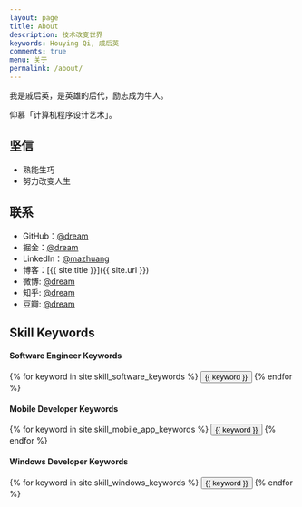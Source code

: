 ```yaml
---
layout: page
title: About
description: 技术改变世界
keywords: Houying Qi, 戚后英
comments: true
menu: 关于
permalink: /about/
---
```


我是戚后英，是英雄的后代，励志成为牛人。

仰慕「计算机程序设计艺术」。

## 坚信

* 熟能生巧
* 努力改变人生

## 联系

* GitHub：[@dream](https://github.com/qihouying)
* 掘金：[@dream](https://juejin.im/user/58ccab4a1b69e6006b77dc79)
* LinkedIn：[@mazhuang](https://www.linkedin.com/in/qihouying)
* 博客：[{{ site.title }}]({{ site.url }})
* 微博: [@dream](http://weibo.com/qihouying)
* 知乎: [@dream](http://www.zhihu.com/people/qihouying)
* 豆瓣: [@dream](http://www.douban.com/people/qihouying)

## Skill Keywords

#### Software Engineer Keywords
<div class="btn-inline">
    {% for keyword in site.skill_software_keywords %}
    <button class="btn btn-outline" type="button">{{ keyword }}</button>
    {% endfor %}
</div>

#### Mobile Developer Keywords
<div class="btn-inline">
    {% for keyword in site.skill_mobile_app_keywords %}
    <button class="btn btn-outline" type="button">{{ keyword }}</button>
    {% endfor %}
</div>

#### Windows Developer Keywords
<div class="btn-inline">
    {% for keyword in site.skill_windows_keywords %}
    <button class="btn btn-outline" type="button">{{ keyword }}</button>
    {% endfor %}
</div>

